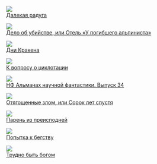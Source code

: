 ![](/books/sf/Аркадий%20Стругацкий/Далекая%20радуга.jpg)  
[Далекая радуга](/books/sf/Аркадий%20Стругацкий/Далекая%20радуга)

![](/books/sf/Аркадий%20Стругацкий/Дело%20об%20убийстве,%20или%20Отель%20«У%20погибшего%20альпиниста».jpg)  
[Дело об убийстве, или Отель «У погибшего альпиниста»](/books/sf/Аркадий%20Стругацкий/Дело%20об%20убийстве,%20или%20Отель%20«У%20погибшего%20альпиниста»)

![](/books/sf/Аркадий%20Стругацкий/Дни%20Кракена.jpg)  
[Дни Кракена](/books/sf/Аркадий%20Стругацкий/Дни%20Кракена)

![](/books/sf/Аркадий%20Стругацкий/К%20вопросу%20о%20циклотации.jpg)  
[К вопросу о циклотации](/books/sf/Аркадий%20Стругацкий/К%20вопросу%20о%20циклотации)

![](/books/sf/Аркадий%20Стругацкий/НФ%20Альманах%20научной%20фантастики.%20Выпуск%2034.jpg)  
[НФ Альманах научной фантастики. Выпуск 34](/books/sf/Аркадий%20Стругацкий/НФ%20Альманах%20научной%20фантастики.%20Выпуск%2034)

![](/books/sf/Аркадий%20Стругацкий/Отягощенные%20злом,%20или%20Сорок%20лет%20спустя.jpg)  
[Отягощенные злом, или Сорок лет спустя](/books/sf/Аркадий%20Стругацкий/Отягощенные%20злом,%20или%20Сорок%20лет%20спустя)

![](/books/sf/Аркадий%20Стругацкий/Парень%20из%20преисподней.jpg)  
[Парень из преисподней](/books/sf/Аркадий%20Стругацкий/Парень%20из%20преисподней)

![](/books/sf/Аркадий%20Стругацкий/Попытка%20к%20бегству.jpg)  
[Попытка к бегству](/books/sf/Аркадий%20Стругацкий/Попытка%20к%20бегству)

![](/books/sf/Аркадий%20Стругацкий/Трудно%20быть%20богом.jpg)  
[Трудно быть богом](/books/sf/Аркадий%20Стругацкий/Трудно%20быть%20богом)
